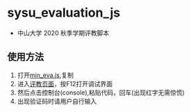 # sysu_evaluation_js

* 中山大学 2020 秋季学期评教脚本

## 使用方法
1. 打开[min_eva.js](./min_eva.js),复制
2. 进入[评教页面](https://jwxt.sysu.edu.cn/jwxt/mk/evaluation/#/evaluation)，按F12打开调试界面
3. 然后点击控制台(console),粘贴代码，回车(出现红字无需惊慌)
4. 出现验证码时请用户自行输入




